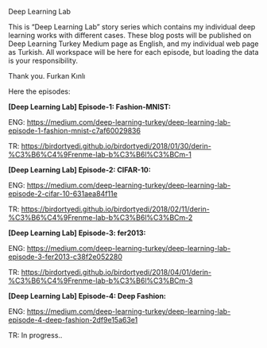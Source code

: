 Deep Learning Lab

This is “Deep Learning Lab” story series which contains my individual deep learning works with different cases. These blog posts will be published on Deep Learning Turkey Medium page as English, and my individual web page as Turkish. All workspace will be here for each episode, but loading the data is your responsibility. 

Thank you.
Furkan Kınlı

Here the episodes:

**[Deep Learning Lab] Episode-1: Fashion-MNIST:** 

ENG: https://medium.com/deep-learning-turkey/deep-learning-lab-episode-1-fashion-mnist-c7af60029836

TR: https://birdortyedi.github.io/birdortyedi/2018/01/30/derin-%C3%B6%C4%9Frenme-lab-b%C3%B6l%C3%BCm-1

**[Deep Learning Lab] Episode-2: CIFAR-10:**

ENG: https://medium.com/deep-learning-turkey/deep-learning-lab-episode-2-cifar-10-631aea84f11e

TR: https://birdortyedi.github.io/birdortyedi/2018/02/11/derin-%C3%B6%C4%9Frenme-lab-b%C3%B6l%C3%BCm-2

**[Deep Learning Lab] Episode-3: fer2013:**

ENG: https://medium.com/deep-learning-turkey/deep-learning-lab-episode-3-fer2013-c38f2e052280

TR: https://birdortyedi.github.io/birdortyedi/2018/04/01/derin-%C3%B6%C4%9Frenme-lab-b%C3%B6l%C3%BCm-3

**[Deep Learning Lab] Episode-4: Deep Fashion:**

ENG: https://medium.com/deep-learning-turkey/deep-learning-lab-episode-4-deep-fashion-2df9e15a63e1

TR: In progress..
